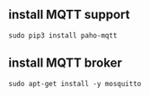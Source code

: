## install MQTT support
```
sudo pip3 install paho-mqtt
```

## install MQTT broker
```
sudo apt-get install -y mosquitto 
```
